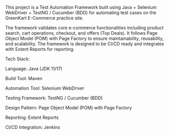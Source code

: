 This project is a Test Automation Framework built using Java + Selenium WebDriver + TestNG / Cucumber (BDD) for automating test cases on the GreenKart E-Commerce practice site.



The framework validates core e-commerce functionalities including product search, cart operations, checkout, and offers (Top Deals). It follows Page Object Model (POM) with Page Factory to ensure maintainability, reusability, and scalability. The framework is designed to be CI/CD ready and integrates with Extent Reports for reporting.



Tech Stack:



Language: Java (JDK 11/17)



Build Tool: Maven



Automation Tool: Selenium WebDriver



Testing Framework: TestNG / Cucumber (BDD)



Design Pattern: Page Object Model (POM) with Page Factory



Reporting: Extent Reports



CI/CD Integration: Jenkins



